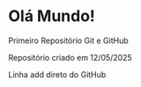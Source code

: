 # Olá Mundo!
Primeiro Repositório Git e GitHub

Repositório criado em 12/05/2025

Linha add direto do GitHub
